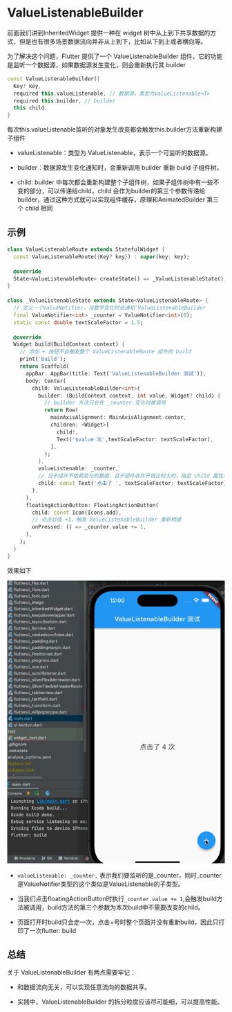 # ValueListenableBuilder

前面我们讲到InheritedWidget 提供一种在 widget 树中从上到下共享数据的方式，但是也有很多场景数据流向并非从上到下，比如从下到上或者横向等。

为了解决这个问题，Flutter 提供了一个 ValueListenableBuilder 组件，它的功能是监听一个数据源，如果数据源发生变化，则会重新执行其 builder

```dart
const ValueListenableBuilder({
  Key? key,
  required this.valueListenable, // 数据源，类型为ValueListenable<T>
  required this.builder, // builder
  this.child,
}
```
每次this.valueListenable监听的对象发生改变都会触发this.builder方法重新构建子组件

- valueListenable：类型为 ValueListenable<T>，表示一个可监听的数据源。

- builder：数据源发生变化通知时，会重新调用 builder 重新 build 子组件树。

- child: builder 中每次都会重新构建整个子组件树，如果子组件树中有一些不变的部分，可以传递给child，child 会作为builder的第三个参数传递给 builder，通过这种方式就可以实现组件缓存，原理和AnimatedBuilder 第三个 child 相同


## 示例

```dart
class ValueListenableRoute extends StatefulWidget {
  const ValueListenableRoute({Key? key}) : super(key: key);

  @override
  State<ValueListenableRoute> createState() => _ValueListenableState();
}

class _ValueListenableState extends State<ValueListenableRoute> {
  // 定义一个ValueNotifier，当数字变化时会通知 ValueListenableBuilder
  final ValueNotifier<int> _counter = ValueNotifier<int>(0);
  static const double textScaleFactor = 1.5;

  @override
  Widget build(BuildContext context) {
    // 添加 + 按钮不会触发整个 ValueListenableRoute 组件的 build
    print('build');
    return Scaffold(
      appBar: AppBar(title: Text('ValueListenableBuilder 测试')),
      body: Center(
        child: ValueListenableBuilder<int>(
          builder: (BuildContext context, int value, Widget? child) {
            // builder 方法只会在 _counter 变化时被调用
            return Row(
              mainAxisAlignment: MainAxisAlignment.center,
              children: <Widget>[
                child!,
                Text('$value 次',textScaleFactor: textScaleFactor),
              ],
            );
          },
          valueListenable: _counter,
          // 当子组件不依赖变化的数据，且子组件收件开销比较大时，指定 child 属性来缓存子组件非常有用
          child: const Text('点击了 ', textScaleFactor: textScaleFactor),
        ),
      ),
      floatingActionButton: FloatingActionButton(
        child: const Icon(Icons.add),
        // 点击后值 +1，触发 ValueListenableBuilder 重新构建
        onPressed: () => _counter.value += 1,
      ),
    );
  }
}
```

效果如下

![flutterui_valuelistenablebuilder](https://github.com/LeeWongSnail/FlutterLearning/raw/main/res/flutterui_valuelistenable.gif)

- `valueListenable: _counter,` 表示我们要监听的是_counter，同时_counter是ValueNotifier<Int>类型的这个类似是ValueListenable<T>的子类型。

- 当我们点击floatingActionButton时执行`_counter.value += 1`,会触发build方法被调用，build方法的第三个参数为本次build中不需要改变的child。

- 页面打开时build只会走一次，点击+号时整个页面并没有重新build，因此只打印了一次flutter: build


## 总结
关于 ValueListenableBuilder 有两点需要牢记：

- 和数据流向无关，可以实现任意流向的数据共享。

- 实践中，ValueListenableBuilder 的拆分粒度应该尽可能细，可以提高性能。

